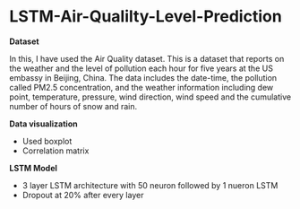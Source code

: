 # LSTM-Air-Qualilty-Level-Prediction
  
**Dataset**
  
In this, I have used the Air Quality dataset. This is a dataset that reports on the weather and the level of pollution each hour for five years at the US embassy in Beijing, China. The data includes the date-time, the pollution called PM2.5 concentration, and the weather information including dew point, temperature, pressure, wind direction, wind speed and the cumulative number of hours of snow and rain.

**Data visualization**

- Used boxplot
- Correlation matrix

**LSTM Model**

- 3 layer LSTM architecture with 50 neuron followed by 1 nueron LSTM
- Dropout at 20% after every layer

